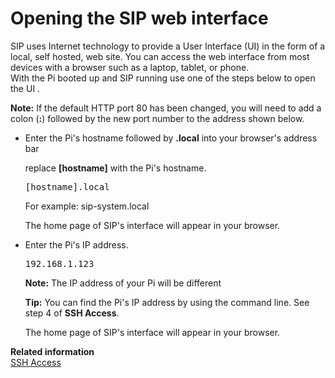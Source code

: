 # Opening the SIP web interface

SIP uses Internet technology to provide a User Interface (UI) in the form of a local, self hosted, web site. You can access the web interface from most devices with a browser such as a laptop, tablet, or phone.  
With the Pi booted up and SIP running use one of the steps below to open the UI .

**Note:**
If the default HTTP port 80 has been changed, you will need to add a colon (**:**) followed by the new port number to the address shown below.

-   Enter the Pi's hostname followed by **.local** into your browser's address bar

    replace **[hostname]** with the Pi's hostname.

    <pre>[hostname].local</pre>  
    For example: sip-system.local

    The home page of SIP's interface will appear in your browser.

-   Enter the Pi's IP address.

    <pre>192.168.1.123</pre>

    **Note:** The IP address of your Pi will be different

    **Tip:**
    You can find the Pi's IP address by using the command line. See step 4 of **SSH Access**.

    The home page of SIP's interface will appear in your browser.


**Related information**  
[SSH Access](ssh_access)  


